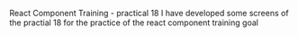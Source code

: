 React Component Training - practical 18
I have developed some screens of the practial 18 for the practice of the react component training goal
